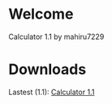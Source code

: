 # Welcome
 Calculator 1.1 by mahiru7229

# Downloads
 Lastest (1.1): [Calculator 1.1]("https://cdn.discordapp.com/attachments/1129048257616683009/1129048312281047091/main.exe")